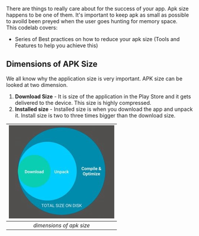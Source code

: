 There are things to really care about for the success of your app. Apk size happens to be one of them. It's important to keep apk as small as possible to avoild been preyed when the user goes hunting for memory space. <br>
This codelab covers:<br>
* Series of Best practices on how to reduce your apk size (Tools and Features to help you achieve this)

## Dimensions of APK Size
We all know why the application size is very important. APK size can be looked at two dimension. 
1. **Download Size** - It is size of the application in the Play Store and it gets delivered to the device. This size is highly compressed.
2. **Installed size** - Installed size is when you download the app and unpack it. Install size is two to three times bigger than the download size.

| ![dimersions of apk size](https://raw.githubusercontent.com/KingsMentor/codelab/master/buildingsmallerapk/imgs/apk_dimensions.jpeg) | 
|:--:| 
| *dimensions of apk size* |
